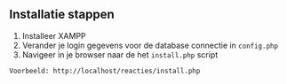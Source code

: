 ## Installatie stappen

1. Installeer XAMPP
2. Verander je login gegevens voor de database connectie in `config.php` 
3. Navigeer in je browser naar de het `install.php` script

```Voorbeeld: http://localhost/reacties/install.php```